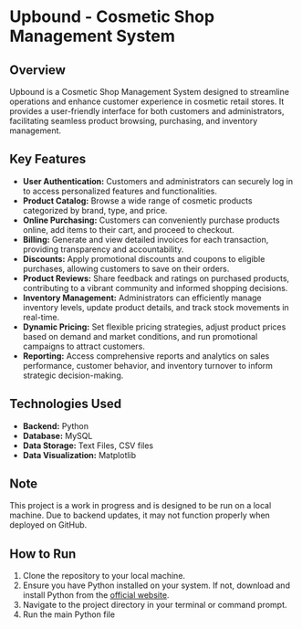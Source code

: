 # Upbound - Cosmetic Shop Management System

## Overview
Upbound is a Cosmetic Shop Management System designed to streamline operations and enhance customer experience in cosmetic retail stores. It provides a user-friendly interface for both customers and administrators, facilitating seamless product browsing, purchasing, and inventory management.

## Key Features
- **User Authentication:** Customers and administrators can securely log in to access personalized features and functionalities.
- **Product Catalog:** Browse a wide range of cosmetic products categorized by brand, type, and price.
- **Online Purchasing:** Customers can conveniently purchase products online, add items to their cart, and proceed to checkout.
- **Billing:** Generate and view detailed invoices for each transaction, providing transparency and accountability.
- **Discounts:** Apply promotional discounts and coupons to eligible purchases, allowing customers to save on their orders.
- **Product Reviews:** Share feedback and ratings on purchased products, contributing to a vibrant community and informed shopping decisions.
- **Inventory Management:** Administrators can efficiently manage inventory levels, update product details, and track stock movements in real-time.
- **Dynamic Pricing:** Set flexible pricing strategies, adjust product prices based on demand and market conditions, and run promotional campaigns to attract customers.
- **Reporting:** Access comprehensive reports and analytics on sales performance, customer behavior, and inventory turnover to inform strategic decision-making.

## Technologies Used
- **Backend:** Python
- **Database:** MySQL
- **Data Storage:** Text Files, CSV files
- **Data Visualization:** Matplotlib

## Note
This project is a work in progress and is designed to be run on a local machine. Due to backend updates, it may not function properly when deployed on GitHub.

## How to Run
1. Clone the repository to your local machine.
2. Ensure you have Python installed on your system. If not, download and install Python from the [official website](https://www.python.org/).
3. Navigate to the project directory in your terminal or command prompt.
4. Run the main Python file

